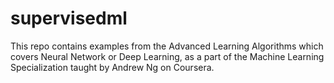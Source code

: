 # supervisedml

This repo contains examples from the Advanced Learning Algorithms which covers Neural Network or Deep Learning, as a part of the Machine Learning Specialization taught by Andrew Ng on Coursera.






